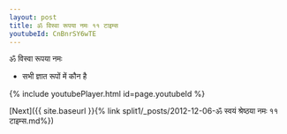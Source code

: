 ```yaml
---
layout: post
title: ॐ विस्वा रूपया नमः ११ टाइम्स
youtubeId: CnBnrSY6wTE
---
```

 
 
 ॐ विस्वा रूपया नमः  
 
 -  सभी ज्ञात रूपों में कौन है 
 
  
 
  
 
 
 
 
 
 


{% include youtubePlayer.html id=page.youtubeId %}
 
[Next]({{ site.baseurl }}{% link  split1/_posts/2012-12-06-ॐ स्वयं श्रेष्ठया नमः ११ टाइम्स.md%})
 
